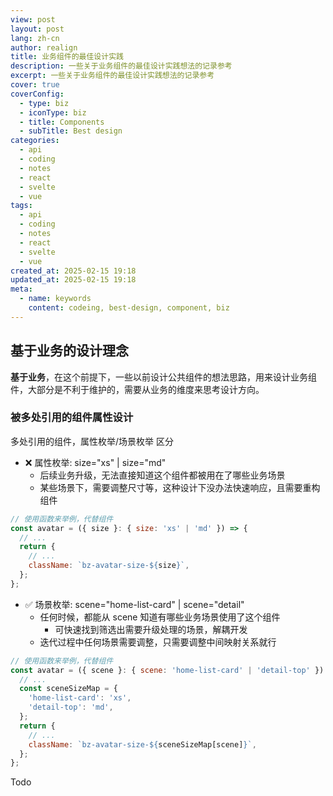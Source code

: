 ```yaml
---
view: post
layout: post
lang: zh-cn
author: realign
title: 业务组件的最佳设计实践
description: 一些关于业务组件的最佳设计实践想法的记录参考
excerpt: 一些关于业务组件的最佳设计实践想法的记录参考
cover: true
coverConfig:
  - type: biz
  - iconType: biz
  - title: Components
  - subTitle: Best design
categories:
  - api
  - coding
  - notes
  - react
  - svelte
  - vue
tags:
  - api
  - coding
  - notes
  - react
  - svelte
  - vue
created_at: 2025-02-15 19:18
updated_at: 2025-02-15 19:18
meta:
  - name: keywords
    content: codeing, best-design, component, biz
---
```


## 基于业务的设计理念

**基于业务**，在这个前提下，一些以前设计公共组件的想法思路，用来设计业务组件，大部分是不利于维护的，需要从业务的维度来思考设计方向。

### 被多处引用的组件属性设计

多处引用的组件，属性枚举/场景枚举 区分

- ❌ 属性枚举: size="xs" | size="md"
  - 后续业务升级，无法直接知道这个组件都被用在了哪些业务场景
  - 某些场景下，需要调整尺寸等，这种设计下没办法快速响应，且需要重构组件

```js
// 使用函数来举例，代替组件
const avatar = ({ size }: { size: 'xs' | 'md' }) => {
  // ...
  return {
    // ...
    className: `bz-avatar-size-${size}`,
  };
};
```

- ✅ 场景枚举: scene="home-list-card" | scene="detail"
  - 任何时候，都能从 scene 知道有哪些业务场景使用了这个组件
    - 可快速找到筛选出需要升级处理的场景，解耦开发
  - 迭代过程中任何场景需要调整，只需要调整中间映射关系就行

```js
// 使用函数来举例，代替组件
const avatar = ({ scene }: { scene: 'home-list-card' | 'detail-top' }) => {
  // ...
  const sceneSizeMap = {
    'home-list-card': 'xs',
    'detail-top': 'md',
  };
  return {
    // ...
    className: `bz-avatar-size-${sceneSizeMap[scene]}`,
  };
};
```

Todo
